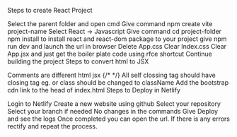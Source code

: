 Steps to create React Project

Select the parent folder and open cmd
Give command npm create vite project-name
Select React -> Javascript
Give command cd project-folder
npm install to install react and react-dom package to your project
give npm run dev and launch the url in browser
Delete App.css
Clear Index.css
Clear App.jsx and just get the boiler plate code using rfce shortcut
Continue building the project
Steps to convert html to JSX

Comments are different html jsx {/* */}
All self clossing tag should have closing tag eg.  or 
class should be changed to className
Add the bootstrap cdn link to the head of index.html
Steps to Deploy in Netlify

Login to Netlify
Create a new website using github
Select your repository
Select your branch if needed
No changes in the commands
Give Deploy and see the logs
Once completed you can open the url.
If there is any errors rectify and repeat the process.
